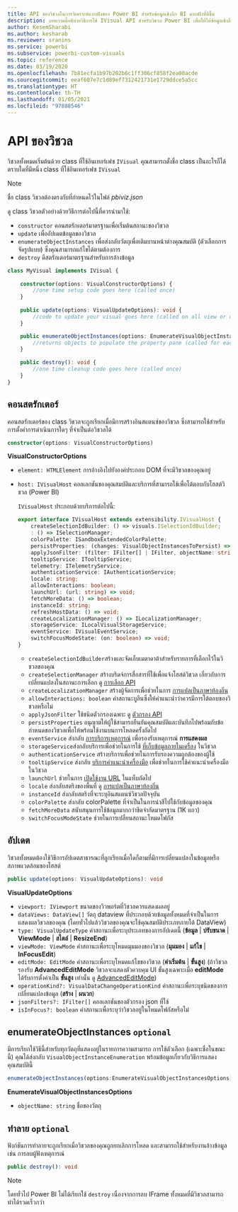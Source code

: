 ```yaml
---
title: API ของวิชวลในการวิเคราะห์แบบฝังของ Power BI สำหรับข้อมูลเชิงลึก BI แบบฝังที่ดีขึ้น
description: บทความนี้อธิบายวิธีการใช้ IVisual API สำหรับวิชวล Power BI เพื่อให้ได้ข้อมูลเชิงลึก BI แบบฝังที่ดีขึ้นโดยใช้การวิเคราะห์แบบฝังตัวของ Power BI
author: KesemSharabi
ms.author: kesharab
ms.reviewer: sranins
ms.service: powerbi
ms.subservice: powerbi-custom-visuals
ms.topic: reference
ms.date: 03/19/2020
ms.openlocfilehash: 7b81ecfa1b97b202b6c1ff306cf858f2ea00acde
ms.sourcegitcommit: eeaf607e7c1d89ef7312421731e1729ddce5a5cc
ms.translationtype: HT
ms.contentlocale: th-TH
ms.lasthandoff: 01/05/2021
ms.locfileid: "97888546"
---
```

# <a name="visual-api"></a>API ของวิชวล
วิชวลทั้งหมดเริ่มต้นด้วย class ที่ใช้อินเทอร์เฟซ `IVisual` คุณสามารถตั้งชื่อ class เป็นอะไรก็ได้ตราบใดที่มีหนึ่ง class ที่ใช้อินเทอร์เฟซ `IVisual`

> [!NOTE]
> ชื่อ class วิชวลต้องตรงกับที่กำหนดไว้ในไฟล์ *pbiviz.json*

ดู class วิชวลตัวอย่างด้วยวิธีการต่อไปนี้ที่ควรนำมาใช้:

* `constructor` คอนสตรักเตอร์มาตรฐานเพื่อเริ่มต้นสถานะของวิชวล
* `update` เพื่ออัปเดตข้อมูลของวิชวล
* `enumerateObjectInstances` เพื่อส่งกลับวัตถุเพื่อเติมบานหน้าต่างคุณสมบัติ (ตัวเลือกการจัดรูปแบบ) ซึ่งคุณสามารถแก้ไขได้ตามต้องการ
* `destroy` ดีสตรักเตอร์มาตรฐานสำหรับการล้างข้อมูล

```typescript
class MyVisual implements IVisual {
    
    constructor(options: VisualConstructorOptions) {
        //one time setup code goes here (called once)
    }
    
    public update(options: VisualUpdateOptions): void {
        //code to update your visual goes here (called on all view or data changes)
    }

    public enumerateObjectInstances(options: EnumerateVisualObjectInstancesOptions): VisualObjectInstanceEnumeration {
        //returns objects to populate the property pane (called for each object defined in capabilities)
    }
    
    public destroy(): void {
        //one time cleanup code goes here (called once)
    }
}
```

## <a name="constructor"></a>คอนสตรักเตอร์

คอนสตรักเตอร์ของ class วิชวลจะถูกเรียกเมื่อมีการสร้างอินสแตนซ์ของวิชวล ซึ่งสามารถใช้สำหรับการตั้งค่าการดำเนินการใดๆ ที่จำเป็นต่อวิชวลได้

```typescript
constructor(options: VisualConstructorOptions)
```

**VisualConstructorOptions**

* `element: HTMLElement` การอ้างอิงไปยังองค์ประกอบ DOM ที่จะมีวิชวลของคุณอยู่
* `host: IVisualHost` คอลเลกชันของคุณสมบัติและบริการที่สามารถใช้เพื่อโต้ตอบกับโฮสต์วิชวล (Power BI)

   `IVisualHost` ประกอบด้วยบริการต่อไปนี้:

   ```typescript
   export interface IVisualHost extends extensibility.IVisualHost {
       createSelectionIdBuilder: () => visuals.ISelectionIdBuilder;
       : () => ISelectionManager;
       colorPalette: ISandboxExtendedColorPalette;
       persistProperties: (changes: VisualObjectInstancesToPersist) => void;
       applyJsonFilter: (filter: IFilter[] | IFilter, objectName: string, propertyName: string, action: FilterAction) => void;
       tooltipService: ITooltipService;
       telemetry: ITelemetryService;
       authenticationService: IAuthenticationService;
       locale: string;
       allowInteractions: boolean;
       launchUrl: (url: string) => void;
       fetchMoreData: () => boolean;
       instanceId: string;
       refreshHostData: () => void;
       createLocalizationManager: () => ILocalizationManager;
       storageService: ILocalVisualStorageService;
       eventService: IVisualEventService;
       switchFocusModeState: (on: boolean) => void;
   }
   ```
   * `createSelectionIdBuilder`สร้างและจัดเก็บเมตาดาต้าสำหรับรายการที่เลือกไว้ในวิชวลของคุณ
   * `createSelectionManager` สร้างบริดจ์การสื่อสารที่ใช้เพื่อแจ้งโฮสต์วิชวล เกี่ยวกับการเปลี่ยนแปลงในสถานะการเลือก ดู [การเลือก API](./selection-api.md)
   * `createLocalizationManager` สร้างผู้จัดการเพื่อช่วยในการ [การแปลเป็นภาษาท้องถิ่น](./localization.md)
   * `allowInteractions: boolean` ค่าสถานะบูลีนซึ่งให้คำแนะนำว่าควรมีการโต้ตอบของวิชวลหรือไม่
   * `applyJsonFilter` ใช้ชนิดตัวกรองเฉพาะ ดู [ตัวกรอง API](./filter-api.md)
   * `persistProperties` อนุญาตให้ผู้ใช้สามารถยืนยันคุณสมบัติและบันทึกไปพร้อมกับข้อกำหนดของวิชวลเพื่อให้พร้อมใช้งานบนการโหลดครั้งถัดไป
   * `eventService` ส่งกลับ [การบริการเหตุการณ์](./event-service.md) เพื่อรองรับเหตุการณ์ **การแสดงผล**
   * `storageService`ส่งกลับบริการเพื่อช่วยในการใช้ [ที่เก็บข้อมูลภายในเครื่อง](./local-storage.md) ในวิชวล
   * `authenticationService` สร้างบริการเพื่อช่วยในการรับรองความถูกต้องของผู้ใช้
   * `tooltipService` ส่งกลับ [บริการคำแนะนำเครื่องมือ](./add-tooltips.md) เพื่อช่วยในการใช้คำแนะนำเครื่องมือในวิชวล
   * `launchUrl` ช่วยในการ [เปิดใช้งาน URL](./launch-url.md) ในแท็บถัดไป
   * `locale` ส่งกลับสตริงของพื้นที่ ดู [การแปลเป็นภาษาท้องถิ่น](./localization.md)
   * `instanceId` ส่งกลับสตริงที่จะระบุอินสแตนซ์วิชวลปัจจุบัน
   * `colorPalette` ส่งกลับ colorPalette ที่จำเป็นในการนำสีไปใช้กับข้อมูลของคุณ
   * `fetchMoreData` สนับสนุนการใช้ข้อมูลมากกว่าขีดจำกัดมาตรฐาน (1K แถว)
   * `switchFocusModeState` ช่วยในการเปลี่ยนสถานะโหมดโฟกัส

## <a name="update"></a>อัปเดต

วิชวลทั้งหมดต้องใช้วิธีการอัปเดตสาธารณะที่ถูกเรียกเมื่อใดก็ตามที่มีการเปลี่ยนแปลงในข้อมูลหรือสภาพแวดล้อมของโฮสต์

```typescript
public update(options: VisualUpdateOptions): void
```

**VisualUpdateOptions**

* `viewport: IViewport` ขนาดของวิวพอร์ตที่วิชวลควรแสดงผลอยู่
* `dataViews: DataView[]` วัตถุ dataview ที่ประกอบด้วยข้อมูลทั้งหมดที่จำเป็นในการแสดงผลวิชวลของคุณ (โดยทั่วไปแล้ววิชวลของคุณจะใช้คุณสมบัติประเภทภายใต้ DataView)
* `type: VisualUpdateType` ค่าสถานะเพื่อระบุประเภทของการอัปเดตนี้ (**ข้อมูล** | **ปรับขนาด** | **ViewMode** | **สไตล์** | **ResizeEnd**)
* `viewMode: ViewMode` ค่าสถานะเพื่อระบุโหมดมุมมองของวิชวล (**มุมมอง** | **แก้ไข** | **InFocusEdit**)
* `editMode: EditMode` ค่าสถานะเพื่อระบุโหมดแก้ไขของวิชวล (**ค่าเริ่มต้น** | **ขั้นสูง**) (ถ้าวิชวลรองรับ **AdvancedEditMode** วิชวลจะแสดงตัวควบคุม UI ขั้นสูงเฉพาะเมื่อ **editMode** ได้รับการตั้งค่าเป็น **ขั้นสูง** เท่านั้น ดู [AdvancedEditMode](./advanced-edit-mode.md))
* `operationKind?: VisualDataChangeOperationKind` ค่าสถานะเพื่อระบุชนิดของการเปลี่ยนแปลงข้อมูล (**สร้าง** | **ผนวก**)
* `jsonFilters?: IFilter[]` คอลเลกชันของตัวกรอง json ที่ใช้
* `isInFocus?: boolean` ค่าสถานะเพื่อระบุว่าวิชวลอยู่ในโหมดโฟกัสหรือไม่
    
## <a name="enumerateobjectinstances-optional"></a>enumerateObjectInstances `optional`

มีการเรียกใช้วิธีนี้สำหรับทุกวัตถุที่แสดงอยู่ในรายการความสามารถ การใช้ตัวเลือก (เฉพาะชื่อในขณะนี้) คุณได้ส่งกลับ `VisualObjectInstanceEnumeration` พร้อมข้อมูลเกี่ยวกับวิธีการแสดงคุณสมบัตินี้

```typescript
enumerateObjectInstances(options:EnumerateVisualObjectInstancesOptions):VisualObjectInstanceEnumeration
```

**EnumerateVisualObjectInstancesOptions**

* `objectName: string` ชื่อของวัตถุ

## <a name="destroy-optional"></a>ทำลาย `optional`

ฟังก์ชันการทำลายจะถูกเรียกเมื่อวิชวลของคุณถูกยกเลิกการโหลด และสามารถใช้สำหรับงานล้างข้อมูล เช่น การลบผู้ฟังเหตุการณ์

``` typescript
public destroy(): void
```

> [!Note]
> โดยทั่วไป Power BI ไม่ได้เรียกใช้ `destroy` เนื่องจากการลบ IFrame ทั้งหมดที่มีวิชวลสามารถทำได้รวดเร็วกว่า
